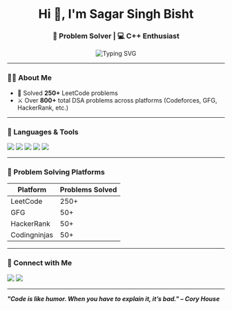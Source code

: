 <h1 align="center">Hi 👋, I'm Sagar Singh Bisht</h1>
<h3 align="center">🚀 Problem Solver | 💻 C++ Enthusiast </h3>


  <p align="center">
  <img src="https://readme-typing-svg.herokuapp.com?font=Fira+Code&size=24&duration=3000&pause=1000&center=true&vCenter=true&width=500&lines=500%2B+LeetCode+Problems+Solved;800%2B+DSA+Problems+Across+Platforms;Mentor+%7C+Intern+%7C+Code+Lover" alt="Typing SVG" />
</p>



---

### 👨‍💻 About Me

- 🧠 Solved **250+** LeetCode problems  
- ⚔️ Over **800+** total DSA problems across platforms (Codeforces, GFG, HackerRank, etc.)
 
---

### 🧰 Languages & Tools

<p>
  <img src="https://img.shields.io/badge/C++-00599C?style=for-the-badge&logo=c%2B%2B&logoColor=white"/>
  <img src="https://img.shields.io/badge/Python-3670A0?style=for-the-badge&logo=python&logoColor=white"/>
  <img src="https://img.shields.io/badge/GitHub-181717?style=for-the-badge&logo=github&logoColor=white"/>
  <img src="https://img.shields.io/badge/LeetCode-FFA116?style=for-the-badge&logo=LeetCode&logoColor=black"/>
  <img src="https://img.shields.io/badge/Flask-000000?style=for-the-badge&logo=flask&logoColor=white"/>
</p>

---

### 🧠 Problem Solving Platforms

| Platform     | Problems Solved |
|--------------|------------------|
| LeetCode     | 250+             |
| GFG          | 50+             |
| HackerRank   | 50+             |
| Codingninjas | 50+              |

---

### 🔗 Connect with Me

<p>
  <a href="https://www.linkedin.com/in/sagar-singh-bisht"><img src="https://img.shields.io/badge/LinkedIn-blue?style=for-the-badge&logo=linkedin&logoColor=white" /></a>
  <a href="mailto:bishtsagar8958@email.com"><img src="https://img.shields.io/badge/Email-D14836?style=for-the-badge&logo=gmail&logoColor=white" /></a>
</p>

---

_**"Code is like humor. When you have to explain it, it’s bad." – Cory House**_
